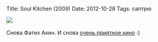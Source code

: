 Title: Soul Kitchen (2009)
Date: 2012-10-28
Tags: саптрю

<div class="text"><img src="http://dl.dropbox.com/u/140528/Screenshots/soul-kitchen.jpeg " /><br /><br />
Снова Фатих Акин. И снова <a href="http://www.imdb.com/title/tt1244668/">очень приятное кино</a> :)</div>
